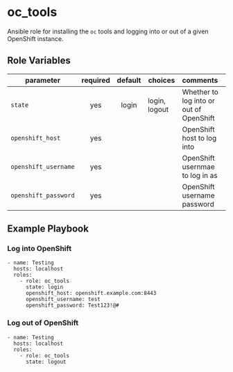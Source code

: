 # oc_tools

Ansible role for installing the `oc` tools and logging into or out of a given OpenShift instance.

## Role Variables

| parameter            | required | default | choices       | comments 
| -------------------- |:--------:|:-------:| ------------- |:-------- 
| `state`              | yes      | login   | login, logout | Whether to log into or out of OpenShift
| `openshift_host`     | yes      |         |               | OpenShift host to log into         
| `openshift_username` | yes      |         |               | OpenShift usernmae to log in as         
| `openshift_password` | yes      |         |               | OpenShift username password         
                                   
## Example Playbook

### Log into OpenShift

```
- name: Testing
  hosts: localhost
  roles:
    - role: oc_tools
      state: login
      openshift_host: openshift.example.com:8443
      openshift_username: test
      openshift_password: Test123!@#
```

### Log out of OpenShift

```
- name: Testing
  hosts: localhost
  roles:
    - role: oc_tools
      state: logout
```
